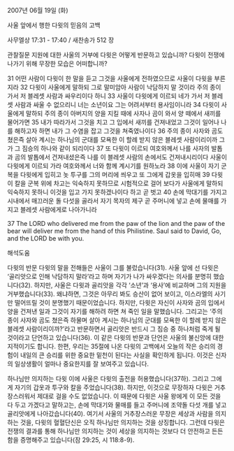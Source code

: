 2007년 06월 19일 (화)

사울 앞에서 행한 다윗의 믿음의 고백



사무엘상 17:31 - 17:40 / 새찬송가 512 장


관찰질문
지원에 대한 사울의 거부에 다윗은 어떻게 반문하고 있습니까? 
다윗이 전쟁에 나가기 위해 무장한 모습은 어떠합니까?

31 어떤 사람이 다윗이 한 말을 듣고 그것을 사울에게 전하였으므로 사울이 다윗을 부른지라 32 다윗이 사울에게 말하되 그로 말미암아 사람이 낙담하지 말 것이라 주의 종이 가서 저 블레셋 사람과 싸우리이다 하니 
33 사울이 다윗에게 이르되 네가 가서 저 블레셋 사람과 싸울 수 없으리니 너는 소년이요 그는 어려서부터 용사임이니라 34 다윗이 사울에게 말하되 주의 종이 아버지의 양을 지킬 때에 사자나 곰이 와서 양 떼에서 새끼를 물어가면 35 내가 따라가서 그것을 치고 그 입에서 새끼를 건져내었고 그것이 일어나 나를 해하고자 하면 내가 그 수염을 잡고 그것을 쳐죽였나이다 36 주의 종이 사자와 곰도 쳤은즉 살아 계시는 하나님의 군대를 모욕한 이 할례 받지 않은 블레셋 사람이리이까 그가 그 짐승의 하나와 같이 되리이다 37 또 다윗이 이르되 여호와께서 나를 사자의 발톱과 곰의 발톱에서 건져내셨은즉 나를 이 블레셋 사람의 손에서도 건져내시리이다 사울이 다윗에게 이르되 가라 여호와께서 너와 함께 계시기를 원하노라 38 이에 사울이 자기 군복을 다윗에게 입히고 놋 투구를 그의 머리에 씌우고 또 그에게 갑옷을 입히매 
39 다윗이 칼을 군복 위에 차고는 익숙하지 못하므로 시험적으로 걸어 보다가 사울에게 말하되 익숙하지 못하니 이것을 입고 가지 못하겠나이다 하고 곧 벗고 40 손에 막대기를 가지고 시내에서 매끄러운 돌 다섯을 골라서 자기 목자의 제구 곧 주머니에 넣고 손에 물매를 가지고 블레셋 사람에게로 나아가니라  

37 The LORD who delivered me from the paw of the lion and the paw of the bear will deliver me from the hand of this Philistine. Saul said to David, Go, and the LORD be with you.

해석도움





다윗의 반문  다윗의 말을 전해들은 사울이 그를 불렀습니다(31). 사울 앞에 선 다윗은 ‘골리앗으로 인해 낙담하지 말라’라고 하며 자기가 나가 싸우겠다는 의사를 분명히 했습니다(32). 하지만, 사울은 다윗과 골리앗을 각각 ‘소년’과 ‘용사’에 비교하며 그의 지원을 거부했습니다(33). 왜냐하면, 그것은 아무리 봐도 승산이 없어 보이고, 이스라엘의 사기만 떨어뜨릴 것이 분명했기 때문이었습니다. 하지만, 다윗은 자신이 사자와 곰의 입에서 양을 건져낸 일과 그것이 자기를 해하려 하면 쳐 죽인 일을 말했습니다. 그리고는 ‘주의 종이 사자와 곰도 쳤은즉 하물며 살아 계시는 하나님의 군대를 모욕한 이 할례 받지 않은 블레셋 사람이리이까?’라고 반문하면서 골리앗은 반드시 그 짐승 중 하나처럼 죽게 될 것이라고 단언하고 있습니다(36). 이 같은 다윗의 반문과 단언은 사울의 불신앙에 대한 지적이기도 합니다. 한편, 우리는 35절에 나온 다윗의 고백에서 오늘의 작은 승리의 경험이 내일의 큰 승리를 위한 중요한 밑천이 된다는 사실을 확인하게 됩니다. 이것은 신자의 일상생활이 얼마나 중요한지를 잘 보여주고 있습니다.  

하나님만 의지하는 다윗  이에 사울은 다윗의 출전을 허용했습니다(37하). 그리고 그에게 자기의 갑옷과 투구와 칼을 주었습니다(38). 하지만, 이것으로 무장하자 다윗은 거추장스러워서 제대로 걸을 수도 없었습니다. 이 때문에 다윗은 사울 왕에게 이 모든 것을 다 두고 가겠다고 말하고는, 손에 막대기와 물매를 들고 주머니에 조약돌 다섯 개를 넣고 골리앗에게 나아갔습니다(40). 여기서 사울의 거추장스러운 무장은 세상과 사람을 의지하는 것을, 다윗의 혈혈단신은 오직 하나님만 의지하는 것을 상징합니다. 그런데 다윗은 전쟁의 결과를 통해 하나님만 의지하는 것이 세상을 의지하는 것보다 더 안전하고 든든함을 증명해주고 있습니다(잠 29:25, 시 118:8-9).